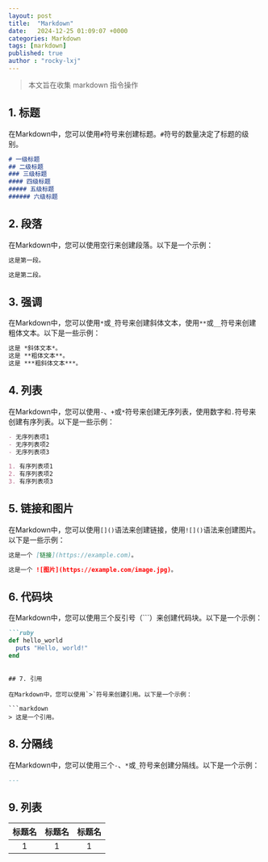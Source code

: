 ```yaml
---
layout: post
title:  "Markdown"
date:   2024-12-25 01:09:07 +0000
categories: Markdown
tags: [markdown]
published: true
author : "rocky-lxj"
---
```

>本文旨在收集 markdown 指令操作


## 1. 标题

在Markdown中，您可以使用`#`符号来创建标题。`#`符号的数量决定了标题的级别。

```markdown
# 一级标题
## 二级标题
### 三级标题
#### 四级标题
##### 五级标题
###### 六级标题
```

## 2. 段落

在Markdown中，您可以使用空行来创建段落。以下是一个示例：

```markdown
这是第一段。

这是第二段。
```

## 3. 强调

在Markdown中，您可以使用`*`或`_`符号来创建斜体文本，使用`**`或`__`符号来创建粗体文本。以下是一些示例：

```markdown
这是 *斜体文本*。
这是 **粗体文本**。
这是 ***粗斜体文本***。
```

## 4. 列表

在Markdown中，您可以使用`-`、`+`或`*`符号来创建无序列表，使用数字和`.`符号来创建有序列表。以下是一些示例：

```markdown
- 无序列表项1
- 无序列表项2
- 无序列表项3

1. 有序列表项1
2. 有序列表项2
3. 有序列表项3
```

## 5. 链接和图片

在Markdown中，您可以使用`[]()`语法来创建链接，使用`![]()`语法来创建图片。以下是一些示例：

```markdown
这是一个 [链接](https://example.com)。

这是一个 ![图片](https://example.com/image.jpg)。
```

## 6. 代码块

在Markdown中，您可以使用三个反引号（```）来创建代码块。以下是一个示例：

```markdown
```ruby
def hello_world
  puts "Hello, world!"
end
```
```

## 7. 引用

在Markdown中，您可以使用`>`符号来创建引用。以下是一个示例：

```markdown
> 这是一个引用。
```

## 8. 分隔线

在Markdown中，您可以使用三个`-`、`*`或`_`符号来创建分隔线。以下是一个示例：

```markdown
---
```

## 9. 列表
| 标题名 | 标题名 | 标题名 |
| :---: | :---: | :---: |
| 1 | 1 | 1 |



[jekyll-docs]: https://jekyllrb.com/docs/home
[jekyll-gh]:   https://github.com/jekyll/jekyll
[jekyll-talk]: https://talk.jekyllrb.com/
